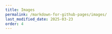 ```yaml
---
title: Images
permalink: /markdown-for-github-pages/images/
last_modified_date: 2025-03-23
order: 4
---
```


